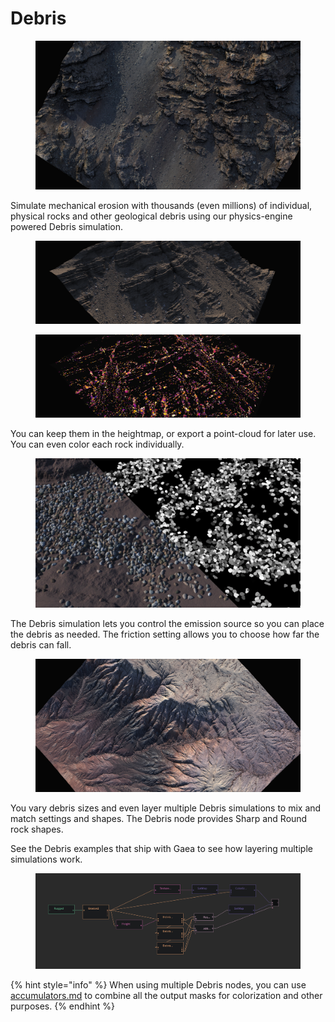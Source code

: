 # Debris

<figure><img src="../../.gitbook/assets/debris.jpg" alt=""><figcaption></figcaption></figure>

Simulate mechanical erosion with thousands (even millions) of individual, physical rocks and other geological debris using our physics-engine powered Debris simulation.

<figure><img src="../../.gitbook/assets/Gaea_-_TalusNode003.terrain_11-54-53-PM.png" alt=""><figcaption></figcaption></figure>

<figure><img src="../../.gitbook/assets/Gaea_-_TalusNode003.terrain_11-57-19-PM.png" alt=""><figcaption></figcaption></figure>

You can keep them in the heightmap, or export a point-cloud for later use. You can even color each rock individually.

<figure><img src="../../.gitbook/assets/debrismask.webp" alt=""><figcaption></figcaption></figure>

The Debris simulation lets you control the emission source so you can place the debris as needed. The friction setting allows you to choose how far the debris can fall.

<figure><img src="../../.gitbook/assets/Gaea_-_cx1.terrain_06-47-11-AM - Copy.jpg" alt=""><figcaption></figcaption></figure>

You vary debris sizes and even layer multiple Debris simulations to mix and match settings and shapes. The Debris node provides Sharp and Round rock shapes.

See the Debris examples that ship with Gaea to see how layering multiple simulations work.

<figure><img src="../../.gitbook/assets/image (55).png" alt=""><figcaption></figcaption></figure>

{% hint style="info" %}
When using multiple Debris nodes, you can use [accumulators.md](../managing-graphs/accumulators.md "mention") to combine all the output masks for colorization and other purposes.
{% endhint %}


